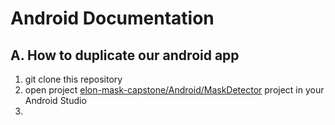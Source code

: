 # Android Documentation

## A. How to duplicate our android app
1. git clone this repository
2. open project [elon-mask-capstone/Android/MaskDetector](https://github.com/ArtzS/elon-mask-capstone/tree/main/Android/MaskDetector) project in your Android Studio
3. 
